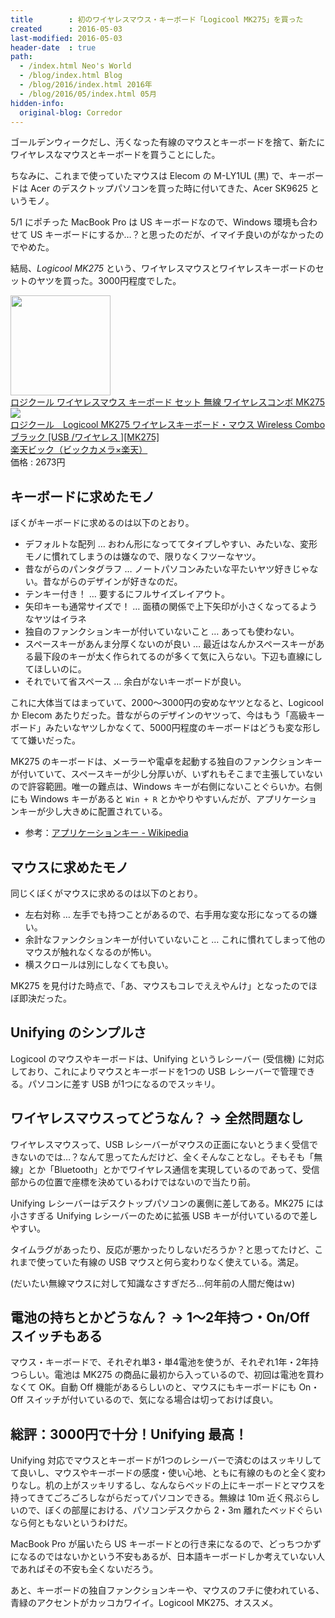 ```yaml
---
title        : 初のワイヤレスマウス・キーボード「Logicool MK275」を買った
created      : 2016-05-03
last-modified: 2016-05-03
header-date  : true
path:
  - /index.html Neo's World
  - /blog/index.html Blog
  - /blog/2016/index.html 2016年
  - /blog/2016/05/index.html 05月
hidden-info:
  original-blog: Corredor
---
```


ゴールデンウィークだし、汚くなった有線のマウスとキーボードを捨て、新たにワイヤレスなマウスとキーボードを買うことにした。

ちなみに、これまで使っていたマウスは Elecom の M-LY1UL (黒) で、キーボードは Acer のデスクトップパソコンを買った時に付いてきた、Acer SK9625 というモノ。

5/1 にポチった MacBook Pro は US キーボードなので、Windows 環境も合わせて US キーボードにするか…？と思ったのだが、イマイチ良いのがなかったのでやめた。

結局、_Logicool MK275_ という、ワイヤレスマウスとワイヤレスキーボードのセットのヤツを買った。3000円程度でした。

<div class="ad-amazon">
  <div class="ad-amazon-image">
    <a href="https://www.amazon.co.jp/dp/B015H5YEYU?tag=neos21-22&amp;linkCode=osi&amp;th=1&amp;psc=1">
      <img src="https://m.media-amazon.com/images/I/41OALScxIcL._SL160_.jpg" width="160" height="160">
    </a>
  </div>
  <div class="ad-amazon-info">
    <div class="ad-amazon-title">
      <a href="https://www.amazon.co.jp/dp/B015H5YEYU?tag=neos21-22&amp;linkCode=osi&amp;th=1&amp;psc=1">ロジクール ワイヤレスマウス キーボード セット 無線 ワイヤレスコンボ MK275</a>
    </div>
  </div>
</div>

<div class="ad-rakuten">
  <div class="ad-rakuten-image">
    <a href="https://hb.afl.rakuten.co.jp/hgc/g00r7ld2.waxycfeb.g00r7ld2.waxyddc5/?pc=https%3A%2F%2Fitem.rakuten.co.jp%2Fbiccamera%2F4943765043331%2F&amp;m=http%3A%2F%2Fm.rakuten.co.jp%2Fbiccamera%2Fi%2F11065093%2F">
      <img src="https://thumbnail.image.rakuten.co.jp/@0_mall/biccamera/cabinet/product/1718/00000003223279_a01.jpg?_ex=128x128">
    </a>
  </div>
  <div class="ad-rakuten-info">
    <div class="ad-rakuten-title">
      <a href="https://hb.afl.rakuten.co.jp/hgc/g00r7ld2.waxycfeb.g00r7ld2.waxyddc5/?pc=https%3A%2F%2Fitem.rakuten.co.jp%2Fbiccamera%2F4943765043331%2F&amp;m=http%3A%2F%2Fm.rakuten.co.jp%2Fbiccamera%2Fi%2F11065093%2F">ロジクール　Logicool MK275 ワイヤレスキーボード・マウス Wireless Combo ブラック [USB /ワイヤレス ][MK275]</a>
    </div>
    <div class="ad-rakuten-shop">
      <a href="https://hb.afl.rakuten.co.jp/hgc/g00r7ld2.waxycfeb.g00r7ld2.waxyddc5/?pc=https%3A%2F%2Fwww.rakuten.co.jp%2Fbiccamera%2F&amp;m=http%3A%2F%2Fm.rakuten.co.jp%2Fbiccamera%2F">楽天ビック（ビックカメラ×楽天）</a>
    </div>
    <div class="ad-rakuten-price">価格 : 2673円</div>
  </div>
</div>

## キーボードに求めたモノ

ぼくがキーボードに求めるのは以下のとおり。

- デフォルトな配列 … おわん形になっててタイプしやすい、みたいな、変形モノに慣れてしまうのは嫌なので、限りなくフツーなヤツ。
- 昔ながらのパンタグラフ … ノートパソコンみたいな平たいヤツ好きじゃない。昔ながらのデザインが好きなのだ。
- テンキー付き！ … 要するにフルサイズレイアウト。
- 矢印キーも通常サイズで！ … 面積の関係で上下矢印が小さくなってるようなヤツはイラネ
- 独自のファンクションキーが付いていないこと … あっても使わない。
- スペースキーがあんま分厚くないのが良い … 最近はなんかスペースキーがある最下段のキーが太く作られてるのが多くて気に入らない。下辺も直線にしてほしいのに。
- それでいて省スペース … 余白がないキーボードが良い。

これに大体当てはまっていて、2000～3000円の安めなヤツとなると、Logicool か Elecom あたりだった。昔ながらのデザインのヤツって、今はもう「高級キーボード」みたいなヤツしかなくて、5000円程度のキーボードはどうも変な形してて嫌いだった。

MK275 のキーボードは、メーラーや電卓を起動する独自のファンクションキーが付いていて、スペースキーが少し分厚いが、いずれもそこまで主張していないので許容範囲。唯一の難点は、Windows キーが右側にないことぐらいか。右側にも Windows キーがあると `Win + R` とかやりやすいんだが、アプリケーションキーが少し大きめに配置されている。

- 参考：[アプリケーションキー - Wikipedia](https://ja.wikipedia.org/wiki/%E3%82%A2%E3%83%97%E3%83%AA%E3%82%B1%E3%83%BC%E3%82%B7%E3%83%A7%E3%83%B3%E3%82%AD%E3%83%BC)

## マウスに求めたモノ

同じくぼくがマウスに求めるのは以下のとおり。

- 左右対称 … 左手でも持つことがあるので、右手用な変な形になってるの嫌い。
- 余計なファンクションキーが付いていないこと … これに慣れてしまって他のマウスが触れなくなるのが怖い。
- 横スクロールは別にしなくても良い。

MK275 を見付けた時点で、「あ、マウスもコレでええやんけ」となったのでほぼ即決だった。

## Unifying のシンプルさ

Logicool のマウスやキーボードは、Unifying というレシーバー (受信機) に対応しており、これによりマウスとキーボードを1つの USB レシーバーで管理できる。パソコンに差す USB が1つになるのでスッキリ。

## ワイヤレスマウスってどうなん？ → 全然問題なし

ワイヤレスマウスって、USB レシーバーがマウスの正面にないとうまく受信できないのでは…？なんて思ってたんだけど、全くそんなことなし。そもそも「無線」とか「Bluetooth」とかでワイヤレス通信を実現しているのであって、受信部からの位置で座標を決めているわけではないので当たり前。

Unifying レシーバーはデスクトップパソコンの裏側に差してある。MK275 には小さすぎる Unifying レシーバーのために拡張 USB キーが付いているので差しやすい。

タイムラグがあったり、反応が悪かったりしないだろうか？と思ってたけど、これまで使っていた有線の USB マウスと何ら変わりなく使えている。満足。

(だいたい無線マウスに対して知識なさすぎだろ…何年前の人間だ俺はｗ)

## 電池の持ちとかどうなん？ → 1～2年持つ・On/Off スイッチもある

マウス・キーボードで、それぞれ単3・単4電池を使うが、それぞれ1年・2年持つらしい。電池は MK275 の商品に最初から入っているので、初回は電池を買わなくて OK。自動 Off 機能があるらしいのと、マウスにもキーボードにも On・Off スイッチが付いているので、気になる場合は切っておけば良い。

## 総評：3000円で十分！Unifying 最高！

Unifying 対応でマウスとキーボードが1つのレシーバーで済むのはスッキリしてて良いし、マウスやキーボードの感度・使い心地、ともに有線のものと全く変わりなし。机の上がスッキリするし、なんならベッドの上にキーボードとマウスを持ってきてごろごろしながらだってパソコンできる。無線は 10m 近く飛ぶらしいので、ぼくの部屋における、パソコンデスクから 2・3m 離れたベッドぐらいなら何ともないというわけだ。

MacBook Pro が届いたら US キーボードとの行き来になるので、どっちつかずになるのではないかという不安もあるが、日本語キーボードしか考えていない人であればその不安も全くないだろう。

あと、キーボードの独自ファンクションキーや、マウスのフチに使われている、青緑のアクセントがカッコカワイイ。Logicool MK275、オススメ。
